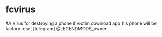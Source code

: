 # fcvirus
#A Virus for destroying a phone if victim download app his phone will be factory reset
[telegram] @LEGENDMODS_owner
